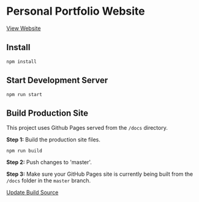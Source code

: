 # Personal Portfolio Website

[View Website](https://chrischilcoat.github.io/dev/)

## Install

    npm install

## Start Development Server

    npm run start

## Build Production Site

This project uses Github Pages served from the `/docs` directory.

**Step 1:** Build the production site files.

    npm run build

**Step 2:** Push changes to 'master'.

**Step 3:** Make sure your GitHub Pages site is currently being built from the `/docs` folder in the `master` branch.

[Update Build Source](https://github.com/ChrisChilcoat/dev/settings/pages)